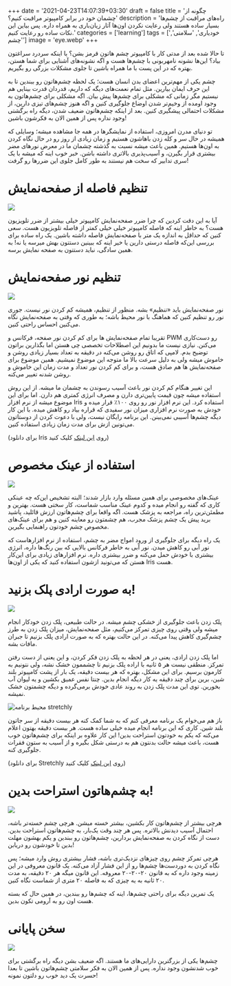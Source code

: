 +++
date = '2021-04-23T14:07:39+03:30'
draft = false
title = 'چگونه از چشمان خود در برابر کامپیوتر مراقبت کنیم؟'
description = 'راه‌های مراقبت از چشم‌ها بسیار ساده هستند ولی رعایت نکردن اون‌ها آثار زیان‌باری به همراه داره. پس بیاین این نکات ساده رو رعایت کنیم.'
categories = ['learning']
tags = ['خودیاری', 'سلامتی', 'چشم']
image = 'eye.webp'
+++

تا حالا شده بعد از مدتی کار با کامپیوتر چشم هاتون قرمز بشن؟ یا اینکه سردرد سراغتون بیاد؟ این‌ها نشونه نامهربونی با چشم‌ها هست و اگه نشونه‌های آشنایی برای شما هستن، بهتره که در این پست با ما همراه باشین تا جلوی مشکلات بزرگی رو بگیریم.

چشم یکی از مهم‌ترین اعضای بدن انسان هست؛ یک لحظه چشم‌هاتون رو ببندین تا به این حرف ایمان بیارین. مثل تمام نعمت‌های دیگه که داریم، قدردان قدرت بینایی هم نیستیم مگر زمانی که مشکلی برای چشم‌ها پیش بیان. اگه مشکلی برای چشم‌هاتون به وجود اومده از وخیم‌تر شدن اوضاع جلوگیری کنین و اگه هنوز چشم‌های تیزی دارین، از مشکلات احتمالی پیشگیری کنین. بعد از اینکه چشم‌هاتون ضعیف شدن، دیگه راه برگشتی وجود نداره پس از همین الان به فکرشون باشین!

تو دنیای مدرن امروزی، استفاده از نمایشگرها در همه جا مشاهده میشه؛ وسایلی که همیشه در حال سر و کله زدن باهاشون هستیم و زمان زیادی از روز رو در حال نگاه کردن به اون‌ها هستیم. همین باعث میشه نسبت به گذشته چشمان ما در معرض نورهای مضر بیشتری قرار بگیرن، و آسیب‌پذیری بالاتری داشته باشن. خبر خوب اینه که میشه با یک سری تدابیر که سخت هم نیستند به طور کامل جلوی این ضررها رو گرفت!
# تنظیم فاصله از صفحه‌نمایش

![](eye-distance.webp)

آیا به این دقت کردین که چرا ضرر صفحه‌نمایش کامپیوتر خیلی بیشتر از ضرر تلویزیون هست؟ به خاطر اینه که فاصله کامپیوتر خیلی خیلی کمتر از فاصله تلویزیون هست. سعی کنین که حداقل به اندازه یک متر با صفحه‌نمایش فاصله داشته باشین. یک راه ساده برای بررسی این‌که فاصله درستی دارین یا خیر اینه که ببینین دستتون بهش میرسه یا نه! به همین سادگی، نباید دستتون به صفحه نمایش برسه.
# تنظیم نور صفحه‌نمایش

![](brightness.webp)

نور صفحه‌نمایش باید «تنظیم» بشه. منظور از تنظیم، همیشه کم کردن نور نیست. جوری نور رو تنظیم کنین که هماهنگ با نور محیط باشه؛ به طوری که وقتی به صفحه‌نمایش نگاه می‌کنین احساس راحتی کنین.

تقریبا تمام صفحه‌نمایش ها برای کم کردن نور صفحه، فرکانس و PWM رو دست‌کاری می‌کنن. نیازی نیست ما بدونیم این اصطلاحات تخصصی چی هستن اما بگذارین براتون توضیح بدم. لامپی که اتاق رو روشن می‌کنه در دقیقه به تعداد بسیار زیادی روشن و خاموش میشه ولی به دلیل سرعت بالا ما متوجه این موضوع نمیشیم. همین موضوع برای صفحه‌نمایش ها هم صادق هست، و برای کم کردن نور تعداد و مدت زمان این خاموش و روشن شدنه تغییر می‌کنه.

این تغییر هنگام کم کردن نور باعث آسیب رسوندن به چشمان ما میشه. از این روش استفاده میشه چون قیمت پایین‌تری دارن و مصرف انرژی کمتری هم دارن. اما برای این موضوع میشه از نرم افزار Iris استفاده کرد. این نرم افزار نور رو روی ۱۰۰٪ قرار میده و خودش به صورت نرم افزاری میزان نور سفیدی که قراره بیاد رو کاهش میده. با این کار دیگه چشم‌ها آسیبی نمی‌بینن. این برنامه رایگان نیست، ولی با دعوت کردن از دوستاتون می‌تونین ازش برای مدت زمان زیادی استفاده کنین.

(برای دانلود Iris روی [این لینک](https://iristech.co/invite/?from=uadur) کلیک کنید)
# استفاده از عینک مخصوص

![](glasses.webp)

عینک‌های مخصوصی برای همین مسئله وارد بازار شدند؛ البته تشخیص این‌که چه عینکی کاری که گفته رو انجام میده و کدوم عینک مناسب شماست، کار سختی هست. بهترین و مطمئن‌ترین راه، مراجعه به پزشک هست. اگه واقعا برای چشم‌هاتون ارزش قائلید، پاشید برید پیش یک چشم پزشک مجرب، هم چشمتون رو معاینه کنین و هم برای عینک‌های مخصوص چشم خودتون راهنمایی بگیرین.

یک راه دیگه برای جلوگیری از ورود امواج مضر به چشم، استفاده از نرم افزارهاست که نور آبی رو کاهش میدن. نور آبی به خاطر فرکانس بالایی که بین رنگ‌ها داره، انرژی بیشتری با خودش حمل می‌کنه و ضرر بیشتری داره. نرم افزارهای زیادی برای این‌کار هستن که می‌تونید ازشون استفاده کنید که یکی از اون‌ها Iris هست.
# به صورت ارادی پلک بزنید!

![](blink.webp)

پلک زدن باعث جلوگیری از خشکی چشم میشه. در حالت طبیعی، پلک زدن خودکار انجام میشه ولی وقتی روی چیزی تمرکز می‌کنیم، مثل صفحه‌نمایش، میزان پلک زدن به طرز چشم‌گیری کاهش پیدا می‌کنه. در این حالت بهتره که به صورت ارادی پلک بزنیم تا جبران مافات بشه.

اما پلک زدن ارادی، یعنی در هر لحظه به پلک زدن فکر کردن، و این یعنی از دست رفتن تمرکز. منطقی نیست هر ۵ ثانیه با اراده پلک بزنیم تا چشممون خشک نشه، ولی نتونیم به کارمون برسیم. برای این مشکل، بهتره که هر بیست دقیقه، یک بار از پشت کامپیوتر بلند شین، برین برای چند دقیقه یه کار دیگه انجام بدین. چنتا نفس عمیق بکشین و یه لیوان آب بخورین. توی این مدت پلک زدن به روند عادی خودش برمی‌گرده و دیگه چشمتون خشک نمیشه.

![محیط برنامه stretchly](stretchly.webp)

باز هم می‌خوام یک برنامه معرفی کنم که به شما کمک کنه هر بیست دقیقه از سر جاتون بلند شین. کاری که این برنامه انجام میده خیلی ساده هست. هر بیست دقیقه بهتون اعلام می‌کنه که یکم به خودتون استراحت بدین! این کار علاوه بر اینکه برای چشم‌هاتون خوب هست، باعث میشه حالت بدنتون هم به درستی شکل بگیره و از آسیب به ستون فقرات جلوگیری کنه.

(برای دانلود Stretchly روی [این لینک](https://hovancik.net/stretchly/) کلیک کنید)
# به چشم‌هاتون استراحت بدین!

![](rest.webp)

هرچی بیشتر از چشم‌هاتون کار بکشین، بیشتر خسته میشن. هرچی چشم خسته‌تر باشه، احتمال آسیب دیدنش بالاتره. پس هر چند وقت یک‌بار، به چشم‌هاتون استراحت بدین. دست از نگاه کردن به صفحه‌نمایش بردارین، چشم‌هاتون رو ببندین و یکم بهشون مهلت بدین تا خودشون رو دریابن!

هرچی تمرکز چشم روی چیزهای نزدیک‌تری باشه، فشار بیشتری روش وارد میشه؛ پس نگاه کردن به دوردست‌ها چشم‌ها رو از این فشار آزاد می‌کنه. یک قانون معروفی در این زمینه وجود داره که به قانون ۲۰-۲۰-۲۰ معروفه. این قانون میگه هر ۲۰ دقیقه، به مدت ۲۰ ثانیه به یه چیزی که به فاصله ۲۰ متری از شماست نگاه کنین.

یک تمرین دیگه برای راحتی چشم‌ها، اینه که چشم‌ها رو ببندین، در همین حال که بسته هست اون رو به آرومی تکون بدین.
# سخن پایانی

![](enjoy.webp)

چشم‌ها یکی از بزرگترین دارایی‌های ما هستند. اگه ضعیف بشن دیگه راه برگشتی برای خوب شدنشون وجود نداره. پس از همین الان به فکر سلامتی چشم‌هاتون باشین تا بعدا حسرت یک دید خوب رو دلتون نمونه!